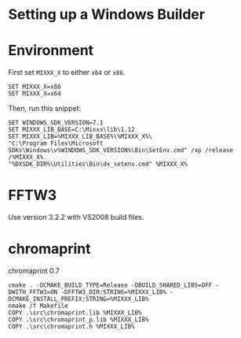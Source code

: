 # Setting up a Windows Builder

# Environment

First set `MIXXX_X` to either `x64` or `x86`.

    SET MIXXX_X=x86
    SET MIXXX_X=x64

Then, run this snippet:

    SET WINDOWS_SDK_VERSION=7.1
    SET MIXXX_LIB_BASE=C:\Mixxx\lib\1.12
    SET MIXXX_LIB=%MIXXX_LIB_BASE%\%MIXXX_X%\
    "C:\Program Files\Microsoft SDKs\Windows\v%WINDOWS_SDK_VERSION%\Bin\SetEnv.cmd" /xp /release /%MIXXX_X%
    "%DXSDK_DIR%\Utilities\Bin\dx_setenv.cmd" %MIXXX_X%

# FFTW3

Use version 3.2.2 with VS2008 build files.

# chromaprint

chromaprint 0.7

    cmake . -DCMAKE_BUILD_TYPE=Release -DBUILD_SHARED_LIBS=OFF -DWITH_FFTW3=ON -DFFTW3_DIR:STRING=%MIXXX_LIB% -DCMAKE_INSTALL_PREFIX:STRING=%MIXXX_LIB%
    nmake /f Makefile
    COPY .\src\chromaprint.lib %MIXXX_LIB%
    COPY .\src\chromaprint_p.lib %MIXXX_LIB%
    COPY .\src\chromaprint.h %MIXXX_LIB%
